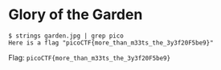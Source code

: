 # Glory of the Garden

```
$ strings garden.jpg | grep pico
Here is a flag "picoCTF{more_than_m33ts_the_3y3f20F5be9}"
```

Flag: `picoCTF{more_than_m33ts_the_3y3f20F5be9}`